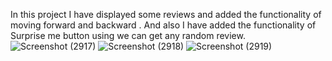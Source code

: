 In this project I have displayed some reviews and added the functionality of moving forward and backward .
And also I have added the functionality of Surprise me button using we can get any random review.
![Screenshot (2917)](https://user-images.githubusercontent.com/86041881/173181549-417f39b5-0252-4991-b821-c19e9d11563a.png)
![Screenshot (2918)](https://user-images.githubusercontent.com/86041881/173181551-9c36d7c7-4efb-4d7b-9df3-b0acbf3053c8.png)
![Screenshot (2919)](https://user-images.githubusercontent.com/86041881/173181552-43fac646-cadb-4880-a553-944b1ee3eb91.png)
